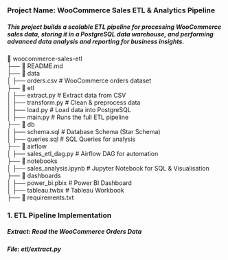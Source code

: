 ### Project Name: WooCommerce Sales ETL & Analytics Pipeline

##### This project builds a scalable ETL pipeline for processing WooCommerce sales data, storing it in a PostgreSQL data warehouse, and performing advanced data analysis and reporting for business insights.

📂 woocommerce-sales-etl  
├── 📄 README.md  
├── 📂 data  
│   ├── orders.csv  # WooCommerce orders dataset  
├── 📂 etl  
│   ├── extract.py   # Extract data from CSV  
│   ├── transform.py # Clean & preprocess data  
│   ├── load.py      # Load data into PostgreSQL  
│   ├── main.py      # Runs the full ETL pipeline  
├── 📂 db  
│   ├── schema.sql   # Database Schema (Star Schema)  
│   ├── queries.sql  # SQL Queries for analysis  
├── 📂 airflow  
│   ├── sales_etl_dag.py  # Airflow DAG for automation  
├── 📂 notebooks  
│   ├── sales_analysis.ipynb  # Jupyter Notebook for SQL & Visualisation  
├── 📂 dashboards  
│   ├── power_bi.pbix  # Power BI Dashboard  
│   ├── tableau.twbx   # Tableau Workbook  
├── 📄 requirements.txt  


### 1️. ETL Pipeline Implementation
#####  Extract: Read the WooCommerce Orders Data
#####  File: etl/extract.py



